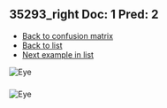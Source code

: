 ## 35293_right Doc: 1 Pred: 2
- [Back to confusion matrix](https://github.com/juliandewit/kaggle_retinopathy/blob/master/matrix.md)
- [Back to list](https://github.com/juliandewit/kaggle_retinopathy/blob/master/lists/12/list.md)
- [Next example in list](https://github.com/juliandewit/kaggle_retinopathy/blob/master/lists/12/35/35322_left.md)

![Eye](https://retinopaty.blob.core.windows.net/size1024/35293_right_1.jpeg)

### 

![Eye]()
